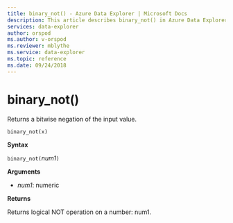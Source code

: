 ```yaml
---
title: binary_not() - Azure Data Explorer | Microsoft Docs
description: This article describes binary_not() in Azure Data Explorer.
services: data-explorer
author: orspod
ms.author: v-orspod
ms.reviewer: mblythe
ms.service: data-explorer
ms.topic: reference
ms.date: 09/24/2018
---
```

# binary_not()

Returns a bitwise negation of the input value.

```kusto
binary_not(x)
```

**Syntax**

`binary_not(`*num1*`)`

**Arguments**

* *num1*: numeric 

**Returns**

Returns logical NOT operation on a number: num1.